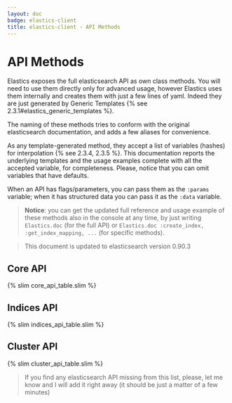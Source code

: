 ```yaml
---
layout: doc
badge: elastics-client
title: elastics-client - API Methods
---
```


# API Methods

Elastics exposes the full elasticsearch API as own class methods. You will need to use them directly only for advanced usage, however Elastics uses them internally and creates them with just a few lines of yaml. Indeed they are just generated by Generic Templates {% see 2.3.1#elastics_generic_templates %}.

The naming of these methods tries to conform with the original elasticsearch documentation, and adds a few aliases for convenience.

As any template-generated method, they accept a list of variables (hashes) for interpolation {% see 2.3.4, 2.3.5 %}. This documentation reports the underlying templates and the usage examples complete with all the accepted variable, for completeness. Please, notice that you can omit variables that have defaults.

When an API has flags/parameters, you can pass them as the `:params` variable; when it has structured data you can pass it as the `:data` variable.

> __Notice__: you can get the updated full reference and usage example of these methods also in the console at any time, by just writing `Elastics.doc` (for the full API) or `Elastics.doc :create_index, :get_index_mapping, ...` (for specific methods).

> This document is updated to elasticsearch version 0.90.3


## Core API

{% slim core_api_table.slim %}

## Indices API

{% slim indices_api_table.slim %}

## Cluster API

{% slim cluster_api_table.slim %}

> If you find any elasticsearch API missing from this list, please, let me know and I will add it right away (it should be just a matter of a few minutes)

